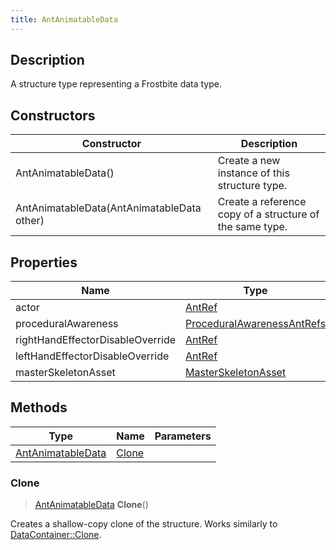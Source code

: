 ```yaml
---
title: AntAnimatableData
---
```

## Description

A structure type representing a Frostbite data type.

## Constructors

| Constructor                                | Description                                              |
| ------------------------------------------ | -------------------------------------------------------- |
| AntAnimatableData()                        | Create a new instance of this structure type.            |
| AntAnimatableData(AntAnimatableData other) | Create a reference copy of a structure of the same type. |

## Properties

| Name                             | Type                                                     | Description |
| -------------------------------- | -------------------------------------------------------- | ----------- |
| actor                            | [AntRef](AntRef)                                         |             |
| proceduralAwareness              | [ProceduralAwarenessAntRefs](ProceduralAwarenessAntRefs) |             |
| rightHandEffectorDisableOverride | [AntRef](AntRef)                                         |             |
| leftHandEffectorDisableOverride  | [AntRef](AntRef)                                         |             |
| masterSkeletonAsset              | [MasterSkeletonAsset](MasterSkeletonAsset)               |             |

## Methods

| Type                                   | Name            | Parameters |
| -------------------------------------- | --------------- | ---------- |
| [AntAnimatableData](AntAnimatableData) | [Clone](#clone) |            |

### Clone

> [AntAnimatableData](AntAnimatableData) **Clone**()

Creates a shallow-copy clone of the structure. Works similarly to [DataContainer::Clone](/vext/ref/shared/class/datacontainer#clone).
